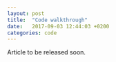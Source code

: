 ```yaml
---
layout: post
title:  "Code walkthrough"
date:   2017-09-03 12:44:03 +0200
categories: code
---
```


Article to be released soon.
